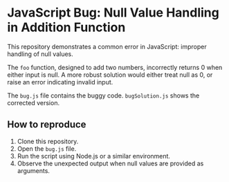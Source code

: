 # JavaScript Bug: Null Value Handling in Addition Function

This repository demonstrates a common error in JavaScript: improper handling of null values.

The `foo` function, designed to add two numbers, incorrectly returns 0 when either input is null.  A more robust solution would either treat null as 0, or raise an error indicating invalid input.

The `bug.js` file contains the buggy code. `bugSolution.js` shows the corrected version.

## How to reproduce

1. Clone this repository.
2. Open the `bug.js` file.
3. Run the script using Node.js or a similar environment.
4. Observe the unexpected output when null values are provided as arguments.